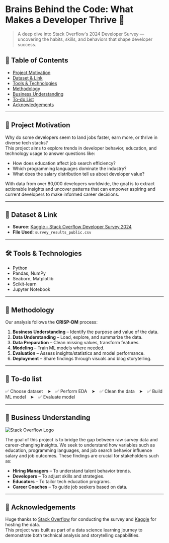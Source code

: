 # Brains Behind the Code: What Makes a Developer Thrive 🧠

> A deep dive into Stack Overflow's 2024 Developer Survey — uncovering the habits, skills, and behaviors that shape developer success.

## 📖 Table of Contents

- [Project Motivation](#project-motivation)  
- [Dataset & Link](#dataset--link)  
- [Tools & Technologies](#tools--technologies)  
- [Methodology](#methodology)  
- [Business Understanding](#business-understanding)  
- [To-do List](#-to-do-list)  
- [Acknowledgements](#acknowledgements)

---

## 🎯 Project Motivation

Why do some developers seem to land jobs faster, earn more, or thrive in diverse tech stacks?  
This project aims to explore trends in developer behavior, education, and technology usage to answer questions like:
- How does education affect job search efficiency?
- Which programming languages dominate the industry?
- What does the salary distribution tell us about developer value?

With data from over 80,000 developers worldwide, the goal is to extract actionable insights and uncover patterns that can empower aspiring and current developers to make informed career decisions.

---

## 📂 Dataset & Link

- **Source**: [Kaggle - Stack Overflow Developer Survey 2024](https://www.kaggle.com/datasets/berkayalan/stack-overflow-annual-developer-survey-2024?select=survey_results_public.csv)  
- **File Used**: `survey_results_public.csv`

---

## 🛠 Tools & Technologies

- Python  
- Pandas, NumPy  
- Seaborn, Matplotlib  
- Scikit-learn  
- Jupyter Notebook  

---

## 🔬 Methodology

Our analysis follows the **CRISP-DM** process:

1. **Business Understanding** – Identify the purpose and value of the data.  
2. **Data Understanding** – Load, explore, and summarize the data.  
3. **Data Preparation** – Clean missing values, transform features.  
4. **Modeling** – Train ML models where needed.  
5. **Evaluation** – Assess insights/statistics and model performance.  
6. **Deployment** – Share findings through visuals and blog storytelling.

---

## 📌 To-do list

✅ Choose dataset ➤ ✅ Perform EDA ➤ ✅ Clean the data ➤ ✅ Build ML model ➤ ✅ Evaluate model

---

## 💼 Business Understanding
![Stack Overflow Logo](https://github.com/mbenetti/CRISP-DM-Rossmann/blob/master/CRISP-DM.png)

The goal of this project is to bridge the gap between raw survey data and career-changing insights. We seek to understand how variables such as education, programming languages, and job search behavior influence salary and job outcomes. These findings are crucial for stakeholders such as:

- **Hiring Managers** – To understand talent behavior trends.  
- **Developers** – To adjust skills and strategies.  
- **Educators** – To tailor tech education programs.  
- **Career Coaches** – To guide job seekers based on data.

---

## 🙏 Acknowledgements

Huge thanks to [Stack Overflow](https://stackoverflow.com/) for conducting the survey and [Kaggle](https://www.kaggle.com/) for hosting the data.  
This project was built as part of a data science learning journey to demonstrate both technical analysis and storytelling capabilities.
